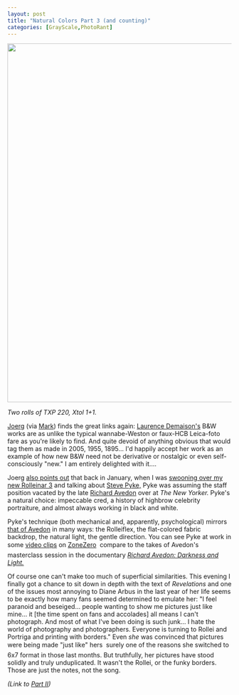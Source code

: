 ```yaml
---
layout: post
title: "Natural Colors Part 3 (and counting)"
categories: [GrayScale,PhotoRant]
---
```

<img src="/pix2005/nat3.jpg" border=0 width=807 height=807>

<i>Two rolls of TXP 220, Xtol 1+1.</i>

<a href="http://www.jmcolberg.com/weblog/archives/001603.html" target="_blank">Joerg</a> (via <a href="http://www.marktucker.com/" target="_blank">Mark</a>) finds the great links again: <a href="http://admedias.free.fr/ADM/Demaison/index1.html" target="_blank">Laurence Demaison's</a> B&W works are as unlike the typical wannabe-Weston or faux-HCB Leica-foto fare as you're likely to find. And quite devoid of anything obvious that would tag them as made in 2005, 1955, 1895... I'd happily accept her work as an example of how new B&W need not be derivative or nostalgic or even self-consciously "new." I am entirely delighted with it....

Joerg <a href="http://www.jmcolberg.com/weblog/archives/000098.html" target="_blank">also points out</a> that back in January, when I was <a href="/blog/archives/000370.html">swooning over my new Rolleinar 3</a> and talking about <a href="http://www.pyke-eye.com/" target="_blank">Steve Pyke,</a> Pyke was assuming the staff position vacated by the late <a href="http://www.richardavedon.com/" target="_blank">Richard Avedon</a> over at <cite>The New Yorker.</cite> Pyke's a natural choice: impeccable cred, a history of highbrow celebrity portraiture, and almost always working in black and white.

Pyke's technique (both mechanical and, apparently, psychological) mirrors <a href="/blog/archives/000384.html">that of Avedon</a> in many ways: the Rolleiflex, the flat-colored fabric backdrop, the natural light, the gentle direction. You can see Pyke at work in some <a href="http://www.zonezero.com/exposiciones/fotografos/pyke/" target="_blank">video clips</a> on <a href="http://www.zonezero.com/" target="_blank">ZoneZero</a> &#151; compare to the takes of Avedon's masterclass session in the documentary <a href="http://www.artfifa.com/en/par-titre/view-336.html" target="_blank"><cite>Richard Avedon: Darkness and Light.</cite></a>

Of course one can't make too much of superficial similarities. This evening I finally got a chance to sit down in depth with the text of <cite>Revelations</cite> and one of the issues most annoying to Diane Arbus in the last year of her life seems to be exactly how many fans seemed determined to emulate her: "I feel paranoid and beseiged... people wanting to show me pictures just like mine... it [the time spent on fans and accolades] all means I can't photograph. And most of what I've been doing is such junk... I hate the world of photography and photographers. Everyone is turning to Rollei and Portriga and printing with borders." Even <i>she</i> was convinced that pictures were being made "just like" hers &#151; surely one of the reasons she switched to 6x7 format in those last months. But truthfully, her pictures have stood solidly and truly unduplicated. It wasn't the Rollei, or the funky borders. Those are just the notes, not the song.

<i>(Link to <a href="/blog/archives/000391.html">Part II</a>)</i>
